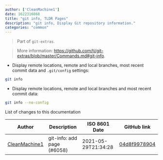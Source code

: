 ```yaml
---
author: ['CleanMachine1']
date: 1622316868
title: "git info, TLDR Pages"
description: "git info, Display Git repository information."
categories: "common"
---
```

> Part of `git-extras`.

> More information: <https://github.com/tj/git-extras/blob/master/Commands.md#git-info>.

- Display remote locations, remote and local branches, most recent commit data and `.git/config` settings:

```bash
git info
```

- Display remote locations, remote and local branches and most recent commit data:

```bash
git info --no-config
```
List of changes to this documentation


Author | Description | ISO 8601 Date | GitHub link
------|-----|-----|-----
[CleanMachine1](mailto:78213164+CleanMachine1@users.noreply.github.com) | git-info: add page (#6058) | 2021-05-29T21:34:28 | [04d8f9978904](https://github.com/tldr-pages/tldr/commit/04d8f9978904f93b131081ffcf317fcd406453f1)

